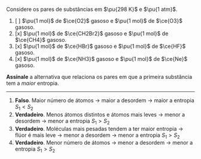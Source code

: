 Considere os pares de substâncias em $\pu{298 K}$ e $\pu{1 atm}$.

1. [ ] $\pu{1 mol}$ de $\ce{O2}$ gasoso e $\pu{1 mol}$ de $\ce{O3}$ gasoso.
2. [x] $\pu{1 mol}$ de $\ce{CH2Br2}$ gasoso e $\pu{1 mol}$ de $\ce{CH4}$ gasoso.
3. [x] $\pu{1 mol}$ de $\ce{HBr}$ gasoso e $\pu{1 mol}$ de $\ce{HF}$ gasoso.
4. [x] $\pu{1 mol}$ de $\ce{NH3}$ gasoso e $\pu{1 mol}$ de $\ce{Ne}$ gasoso.

**Assinale** a alternativa que relaciona os pares em que a primeira substância tem a *maior* entropia.

---

1. **Falso**. Maior número de átomos $\to$ maior a desordem $\to$ maior a entropia $S_{1}<S_{2}$
2. **Verdadeiro**. Menos átomos distintos e átomos mais leves $\to$ menor a desordem $\to$ menor a entropia $S_{1}>S_{2}$
3. **Verdadeiro**. Moléculas mais pesadas tendem a ter maior entropia $\to$ flúor é mais leve $\to$ menor a desordem $\to$ menor a entropia $S_{1}>S_{2}$
4. **Verdadeiro**. Menor número de átomos $\to$ menor a desordem $\to$ menor a entropia $S_{1}>S_{2}$
